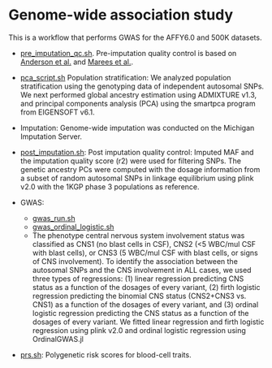 # Genome-wide association study

This is a workflow that performs GWAS for the AFFY6.0 and 500K datasets.

- [pre_imputation_qc.sh](./pre_imputation_qc.sh). Pre-imputation quality control is based on [Anderson et al.](https://www.nature.com/articles/nprot.2010.116) and [Marees et al.](https://pubmed.ncbi.nlm.nih.gov/29484742/).

- [pca_script.sh](./pca_script.sh) Population stratification: We analyzed population stratification using the genotyping data of independent autosomal SNPs. We next performed global ancestry estimation using ADMIXTURE v1.3, and principal components analysis (PCA) using the smartpca program from EIGENSOFT v6.1.

- Imputation: Genome-wide imputation was conducted on the Michigan Imputation Server.
- [post_imputation.sh](./post_imputation.sh): Post imputation quality control: Imputed MAF and the imputation quality score (r2) were used for filtering SNPs. The genetic ancestry PCs were computed with the dosage information from a subset of random autosomal SNPs in linkage equilibrium using plink v2.0 with the 1KGP phase 3 populations as reference.
- GWAS:

  - [gwas_run.sh](./gwas_run.sh)
  - [gwas_ordinal_logistic.sh](./gwas_ordinal_logistic.sh)
  - The phenotype central nervous system involvement status was classified as CNS1 (no blast cells in CSF), CNS2 (<5 WBC/mul CSF with blast cells), or CNS3 (5 WBC/mul CSF with blast cells, or signs of CNS involvement). To identify the association between the autosomal SNPs and the CNS involvement in ALL cases, we used three types of regressions: (1) linear regression predicting CNS status as a function of the dosages of every variant, (2) firth logistic regression predicting the binomial CNS status (CNS2+CNS3 vs. CNS1) as a function of the dosages of every variant, and (3) ordinal logistic regression predicting the CNS status as a function of the dosages of every variant. We fitted linear regression and firth logistic regression using plink v2.0 and ordinal logistic regression using OrdinalGWAS.jl

- [prs.sh](./prs.sh): Polygenetic risk scores for blood-cell traits.
